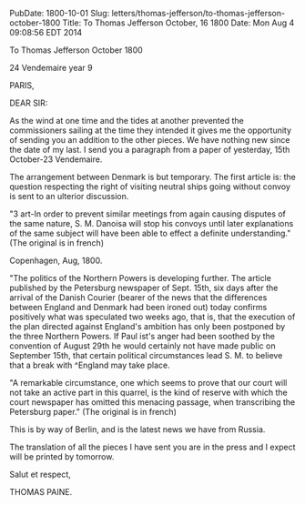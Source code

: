 PubDate: 1800-10-01
Slug: letters/thomas-jefferson/to-thomas-jefferson-october-1800
Title: To Thomas Jefferson October, 16 1800
Date: Mon Aug  4 09:08:56 EDT 2014

   To Thomas Jefferson October 1800

   24 Vendemaire year 9

   PARIS,

   DEAR SIR:

   As the wind at one time and the tides at another prevented the
   commissioners sailing at the time they intended it gives me the
   opportunity of sending you an addition to the other pieces. We have
   nothing new since the date of my last. I send you a paragraph from a paper
   of yesterday, 15th October-23 Vendemaire.

   The arrangement between Denmark is but temporary. The first article is:
   the question respecting the right of visiting neutral ships going without
   convoy is sent to an ulterior discussion.

   "3 art-In order to prevent similar meetings from again causing disputes of
   the same nature, S. M. Danoisa will stop his convoys until later
   explanations of the same subject will have been able to effect a definite
   understanding." (The original is in french)

   Copenhagen, Aug, 1800.

   "The politics of the Northern Powers is developing further. The article
   published by the Petersburg newspaper of Sept. 15th, six days after the
   arrival of the Danish Courier (bearer of the news that the differences
   between England and Denmark had been ironed out) today confirms positively
   what was speculated two weeks ago, that is, that the execution of the plan
   directed against England's ambition has only been postponed by the three
   Northern Powers. If Paul ist's anger had been soothed by the convention of
   August 29th he would certainly not have made public on September 15th,
   that certain political circumstances lead S. M. to believe that a break
   with ^England may take place.

   "A remarkable circumstance, one which seems to prove that our court will
   not take an active part in this quarrel, is the kind of reserve with which
   the court newspaper has omitted this menacing passage, when transcribing
   the Petersburg paper." (The original is in french)

   This is by way of Berlin, and is the latest news we have from Russia.

   The translation of all the pieces I have sent you are in the press and I
   expect will be printed by tomorrow.

   Salut et respect,

   THOMAS PAINE.

    
